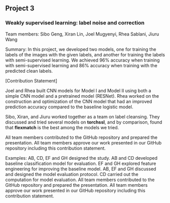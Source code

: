## Project 3 
### Weakly supervised learning: label noise and correction


Team members: Sibo Geng, Xiran Lin, Joel Mugyenyi, Rhea Sablani, Jiuru Wang

Summary: In this project, we developed two models, one for training the labels of the images with the given labels, and another for training the labels with semi-supervised learning. We achieved 96% accuracy when training with semi-supervised learning and 86% accuracy when training with the predicted clean labels.

[Contribution Statement] 

Joel and Rhea built CNN models for Model I and Model II using both a simple CNN model and a pretrained model (RESNet). Rhea worked on the construction and optimization of the CNN model that had an improved prediction accuracy compared to the baseline logistic model.

Sibo, Xiran, and Jiuru worked together as a team on label cleansing. They discussed and tried several models on **torchssl**, and by comparison, found that **flexmatch** is the best among the models we tried. 

All team members contributed to the GitHub repository and prepared the presentation. All team members approve our work presented in our GitHub repository including this contribution statement.


 Examples: AB, CD, EF and GH designed the study. AB and CD developed baseline classification model for evaluation. EF and GH explored feature engineering for improving the baseline model. AB, EF and GH discussed and designed the model evaluation protocol. CD carried out the computation for model evaluation. All team members contributed to the GitHub repository and prepared the presentation. All team members approve our work presented in our GitHub repository including this contribution statement.

